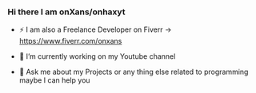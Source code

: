 ### Hi there I am onXans/onhaxyt 

- ⚡ I am also a Freelance Developer on Fiverr -> https://www.fiverr.com/onxans

- 🔭 I’m currently working on my Youtube channel

- 💬 Ask me about my Projects or any thing else related to programming maybe I can help you

<!--
**onhaxyt/onhaxyt** is a ✨ _special_ ✨ repository because its `README.md` (this file) appears on your GitHub profile.

Here are some ideas to get you started:

- 🔭 I’m currently working on ...
- 🌱 I’m currently learning ...
- 👯 I’m looking to collaborate on ...
- 🤔 I’m looking for help with ...
- 💬 Ask me about ...
- 📫 How to reach me: ...
- 😄 Pronouns: ...
- ⚡ Fun fact: ...
-->
